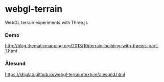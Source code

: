 webgl-terrain
=============

WebGL terrain experiments with Three.js

### Demo
<http://blog.thematicmapping.org/2013/10/terrain-building-with-threejs-part-1.html>

### Ålesund
<https://shiplab.github.io/webgl-terrain/texture/alesund.html>
